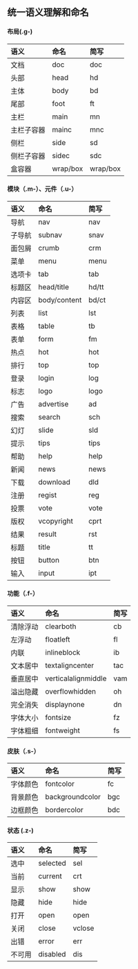 
## 统一语义理解和命名
#### 布局(.g-)

|语义	|命名	|简写 |
|:-------- |:----- |:---- |
|文档	|doc	|doc
|头部	|head	|hd
|主体	|body	|bd
|尾部	|foot	|ft
|主栏	|main	|mn
|主栏子容器	|mainc	|mnc
|侧栏	|side	|sd
|侧栏子容器	|sidec	|sdc
|盒容器	|wrap/box	|wrap/box

#### 模块（.m-）、元件（.u-）

|语义	|命名	|简写
|:-------- |:----- |:---- |
|导航	|nav	|nav
|子导航	|subnav	|snav
|面包屑	|crumb	|crm
|菜单	|menu	|menu
|选项卡	|tab	|tab
|标题区	|head/title	|hd/tt
|内容区	|body/content	|bd/ct
|列表	|list	|lst
|表格	|table	|tb
|表单	|form	|fm
|热点	|hot	|hot
|排行	|top	|top
|登录	|login	|log
|标志	|logo	|logo
|广告	|advertise	|ad
|搜索	|search	|sch
|幻灯	|slide	|sld
|提示	|tips	|tips
|帮助	|help	|help
|新闻	|news	|news
|下载	|download	|dld
|注册	|regist	|reg
|投票	|vote	|vote
|版权	|vcopyright	|cprt
|结果	|result	|rst
|标题	|title |tt
|按钮	|button	|btn
|输入	|input	|ipt

#### 功能（.f-）

|语义	|命名	|简写
|:-------- |:----- |:---- |
|清除浮动	|clearboth	|cb
|左浮动	|floatleft |fl
|内联	|inlineblock	|ib
|文本居中	|textaligncenter	|tac
|垂直居中	|verticalalignmiddle	|vam
|溢出隐藏	|overflowhidden	|oh
|完全消失	|displaynone	|dn
|字体大小	|fontsize	|fz
|字体粗细	|fontweight	|fs

#### 皮肤（.s-）

|语义	|命名	|简写
|:-------- |:----- |:---- |
|字体颜色	|fontcolor	|fc
|背景颜色	|backgroundcolor	|bgc
|边框颜色	|bordercolor	|bdc

#### 状态 (.z-)

|语义	|命名	|简写
|:-------- |:----- |:---- |
|选中	|selected	|sel
|当前	|current	|crt
|显示	|show	|show
|隐藏	|hide	|hide
|打开	|open	|open
|关闭	|close |vclose
|出错	|error	|err
|不可用	|disabled	|dis
